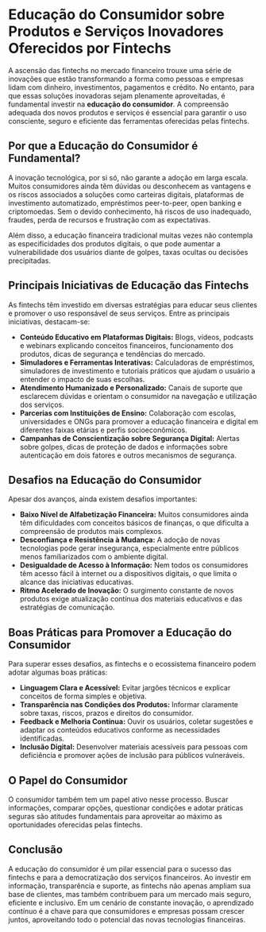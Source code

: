 # Educação do Consumidor sobre Produtos e Serviços Inovadores Oferecidos por Fintechs

A ascensão das fintechs no mercado financeiro trouxe uma série de inovações que estão transformando a forma como pessoas e empresas lidam com dinheiro, investimentos, pagamentos e crédito. No entanto, para que essas soluções inovadoras sejam plenamente aproveitadas, é fundamental investir na **educação do consumidor**. A compreensão adequada dos novos produtos e serviços é essencial para garantir o uso consciente, seguro e eficiente das ferramentas oferecidas pelas fintechs.

## Por que a Educação do Consumidor é Fundamental?

A inovação tecnológica, por si só, não garante a adoção em larga escala. Muitos consumidores ainda têm dúvidas ou desconhecem as vantagens e os riscos associados a soluções como carteiras digitais, plataformas de investimento automatizado, empréstimos peer-to-peer, open banking e criptomoedas. Sem o devido conhecimento, há riscos de uso inadequado, fraudes, perda de recursos e frustração com as expectativas.

Além disso, a educação financeira tradicional muitas vezes não contempla as especificidades dos produtos digitais, o que pode aumentar a vulnerabilidade dos usuários diante de golpes, taxas ocultas ou decisões precipitadas.

## Principais Iniciativas de Educação das Fintechs

As fintechs têm investido em diversas estratégias para educar seus clientes e promover o uso responsável de seus serviços. Entre as principais iniciativas, destacam-se:

- **Conteúdo Educativo em Plataformas Digitais:** Blogs, vídeos, podcasts e webinars explicando conceitos financeiros, funcionamento dos produtos, dicas de segurança e tendências do mercado.
- **Simuladores e Ferramentas Interativas:** Calculadoras de empréstimos, simuladores de investimento e tutoriais práticos que ajudam o usuário a entender o impacto de suas escolhas.
- **Atendimento Humanizado e Personalizado:** Canais de suporte que esclarecem dúvidas e orientam o consumidor na navegação e utilização dos serviços.
- **Parcerias com Instituições de Ensino:** Colaboração com escolas, universidades e ONGs para promover a educação financeira e digital em diferentes faixas etárias e perfis socioeconômicos.
- **Campanhas de Conscientização sobre Segurança Digital:** Alertas sobre golpes, dicas de proteção de dados e informações sobre autenticação em dois fatores e outros mecanismos de segurança.

## Desafios na Educação do Consumidor

Apesar dos avanços, ainda existem desafios importantes:

- **Baixo Nível de Alfabetização Financeira:** Muitos consumidores ainda têm dificuldades com conceitos básicos de finanças, o que dificulta a compreensão de produtos mais complexos.
- **Desconfiança e Resistência à Mudança:** A adoção de novas tecnologias pode gerar insegurança, especialmente entre públicos menos familiarizados com o ambiente digital.
- **Desigualdade de Acesso à Informação:** Nem todos os consumidores têm acesso fácil à internet ou a dispositivos digitais, o que limita o alcance das iniciativas educativas.
- **Ritmo Acelerado de Inovação:** O surgimento constante de novos produtos exige atualização contínua dos materiais educativos e das estratégias de comunicação.

## Boas Práticas para Promover a Educação do Consumidor

Para superar esses desafios, as fintechs e o ecossistema financeiro podem adotar algumas boas práticas:

- **Linguagem Clara e Acessível:** Evitar jargões técnicos e explicar conceitos de forma simples e objetiva.
- **Transparência nas Condições dos Produtos:** Informar claramente sobre taxas, riscos, prazos e direitos do consumidor.
- **Feedback e Melhoria Contínua:** Ouvir os usuários, coletar sugestões e adaptar os conteúdos educativos conforme as necessidades identificadas.
- **Inclusão Digital:** Desenvolver materiais acessíveis para pessoas com deficiência e promover ações de inclusão para públicos vulneráveis.

## O Papel do Consumidor

O consumidor também tem um papel ativo nesse processo. Buscar informações, comparar opções, questionar condições e adotar práticas seguras são atitudes fundamentais para aproveitar ao máximo as oportunidades oferecidas pelas fintechs.

## Conclusão

A educação do consumidor é um pilar essencial para o sucesso das fintechs e para a democratização dos serviços financeiros. Ao investir em informação, transparência e suporte, as fintechs não apenas ampliam sua base de clientes, mas também contribuem para um mercado mais seguro, eficiente e inclusivo. Em um cenário de constante inovação, o aprendizado contínuo é a chave para que consumidores e empresas possam crescer juntos, aproveitando todo o potencial das novas tecnologias financeiras.
